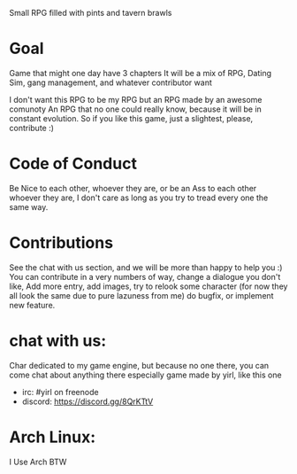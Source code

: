 Small RPG filled with pints and tavern brawls

# Goal
Game that might one day have 3 chapters
It will be a mix of RPG, Dating Sim, gang management, and whatever contributor want

I don't want this RPG to be my RPG but an RPG made by an awesome comunoty
An RPG that no one could really know, because it will be in constant evolution.
So if you like this game, just a slightest, please, contribute :) 

# Code of Conduct
Be Nice to each other, whoever they are,
or be an Ass to each other whoever they are, I don't care as long as you try to tread every one the same way.

# Contributions
See the chat with us section, and we will be more than happy to help you :)
You can contribute in a very numbers of way, change a dialogue you don't like,
Add more entry, add images, try to relook some character (for now they all look the same due to pure lazuness from me)
do bugfix, or implement new feature.

# chat with us:
Char dedicated to my game engine, but because no one there,
you can come chat about anything there
especially game made by yirl, like this one

* irc: #yirl on freenode
* discord: https://discord.gg/8QrKTtV

# Arch Linux:
I Use Arch BTW